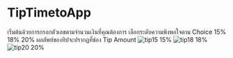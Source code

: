 # TipTimetoApp
เริ่มต้นด้วยการกรอกตัวเลขตามจำนวนเงินที่คุณต้องการ เลือกระดับความพึงพอใจตาม Choice 15% 18% 20%  ผลลัพท์ของทิปจะปรากฏที่ช่อง Tip Amount
![tip15](https://user-images.githubusercontent.com/110089122/183025523-5c16eea9-79a5-4036-931c-3fc1cabf8b5e.png)
15%
![tip18](https://user-images.githubusercontent.com/110089122/183025584-c12ac09d-cf2e-461a-a960-ec2b0df949d6.png)
18%
![tip20](https://user-images.githubusercontent.com/110089122/183025645-4f743a33-30d1-4d2d-9792-e2ce02be2867.png)
20%
